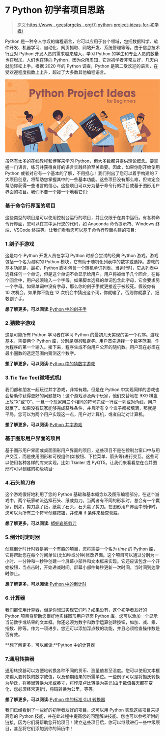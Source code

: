 # 7 Python 初学者项目思路

> 原文:[https://www . geesforgeks . org/7-python-project-ideas-for-初学者/](https://www.geeksforgeeks.org/7-python-project-ideas-for-beginners/)

Python 是一种令人惊叹的编程语言，它可以应用于各个领域，包括数据科学、软件开发、机器学习、自动化、网页抓取、网站开发、系统管理等等。由于信息技术行业对 Python 开发人员的需求越来越大，学习 Python 的学生和专业人员的数量也在增加。人们也在转向 Python，因为众所周知，它对初学者非常友好，几天内就能轻松上手。根据 2020 年的 Python 调查，Python 是第二受欢迎的语言，在受欢迎程度指数上上升，超过了大多数其他编程语言。

![7-Python-Project-Ideas-for-Beginners](img/b611d442bed1052a6363b54e2cc3cc70.png)

虽然有太多的在线教程和博客来学习 Python，但大多数都只提供理论概念。要掌握一门语言，练习并获得良好的语言实践经验至关重要。因此，如果你刚开始使用 Python 或者对它有一个基本的了解，不用担心！我们列出了您可以着手构建的 7 大项目创意，将帮助您掌握其中的一些基本功能。这些项目没有那么难，但肯定会帮助你获得一些语言的信心。这些项目可以分为基于命令行的项目或基于图形用户界面的项目。我们不要一个接一个地看它们:

### 基于命令行界面的项目

这些类型的项目是可以使用控制台运行的项目，并且仅限于在其中运行。有各种命令行界面，您可以在其中运行您的代码，如 Anaconda 命令提示符、Windows 终端、VSCode 终端等。让我们看看您可以基于命令行界面构建的项目:

### 1.刽子手游戏

这是每个 Python 开发人员在学习 Python 时都会尝试的经典 Python 游戏。游戏包括一个名为*随机*的 Python 模块，它有助于随机化列表中的数字或选择。游戏的基本功能是，最初，Python 脚本包含一个随机单词列表。当运行时，它从列表中选择任何一个单词，但是这个单词不会显示给用户。用户将被给予几个回合，在每个回合中，用户必须输入一个字母。如果脚本选择的单词包含此字母，它会要求另一个字母。如果单词中没有字母，那么你的刽子手就更接近于被绞死。假设你有 10 次机会，如果你不能在 12 次机会中猜出这个词，你就输了，否则你就赢了，拯救刽子手。

**想了解更多，可以阅读:**[Python 中的刽子手](https://www.geeksforgeeks.org/python-program-for-word-guessing-game/)

### 2.猜数字游戏

这是可能所有 Python 学习者在学习 Python 的最初几天实现的第一个程序。游戏基本，需要两个 Python 库，分别是*随机*和*数学*。用户首先选择一个数字范围，作为程序的第一个输入。接下来，程序生成不向用户公开的随机数。用户现在必须在最小圈数的选定范围内猜测这个数字。

**想了解更多，可以阅读:**[Python 中的猜数字游戏](https://www.geeksforgeeks.org/number-guessing-game-in-python/)

### 3.Tic Tac Toe(微塔式机)

我们都和朋友一起玩过井字游戏，非常有趣，但是在 Python 中实现同样的游戏也会帮助你获得更好的问题技巧！这个游戏涉及两个玩家，他们交替地在 9X9 棋盘上放“X”或“O”。一旦一个玩家用三个相同的符号完成一行或一列或对角线，用户就赢了。如果没有玩家能够完成获胜条件，并且所有 9 个盒子都被填满，那就是平局。您可以为两个用户实现这一点，用户对计算机，或者自动对计算机。

**想了解更多，可以阅读:**[Python 井字游戏](https://www.geeksforgeeks.org/python-implementation-automatic-tic-tac-toe-game-using-random-number/)

### 基于图形用户界面的项目

基于图形用户界面或桌面图形用户界面的项目，这些项目不是在控制台窗口中与用户交互，而是使用图形和可视组件(如按钮、下拉菜单、箭头等)进行交互。这些可以使用各种各样的库来实现，比如 Tkinter 或 PyQT5。让我们来看看您在合并图形时可以创建的初级项目:

### 4.石头剪刀布

这个游戏很好地利用了您的 Python 基础和基本概念以及图形编程部分。在这个游戏中，两个玩家轮流选择石头、纸或剪刀。当两者有不同的形状时，总会有一个赢家，例如，剪刀赢了纸，纸赢了石头，石头赢了剪刀。在图形用户界面中制作时，您可以为所有三个符号创建按钮，并使用 if 条件来检查获胜。

**想了解更多，可以阅读:** [蟒蛇岩纸剪刀](https://www.geeksforgeeks.org/rock-paper-and-scissor-game-using-tkinter/)

### 5.倒计时定时器

创建倒计时计时器是另一个有趣的项目，您将需要一个名为 *time* 的 Python 库，它将帮助您在每个时间单位(比如秒或分钟)修改界面。这个项目可以通过分别为一小时、一分钟和一秒钟创建一个屏幕小部件和文本框来实现。它还应该包含一个开始按钮，当点击时，开始递减时间。屏幕小部件每秒更新一次时间，当时间到达零时停止。

**想了解更多，可以阅读:**[Python 中的倒计时](https://www.geeksforgeeks.org/create-countdown-timer-using-python-tkinter/)

### 6.计算器

我们都使用计算器，但是你想过实现它们吗？如果没有，这个初学者友好的 Python 项目将帮助您很好地实践图形用户界面 Python 库。您可以添加一个显示当前数字或结果的文本框。你还必须为数字和数学运算创建按钮，如加、减、乘、指数、除等。作为一项进步，您还可以添加浮点数的功能，并且必须检查操作数是否有效。

**想了解更多，可以阅读:**Python 中的[计算器](https://www.geeksforgeeks.org/python-simple-gui-calculator-using-tkinter/)

### 7.通用转换器

通用转换器可以方便地转换各种不同的货币、测量值甚至温度。您可以使用文本框来输入要转换的数字或值，以及预期结果的所需单位。一些例子可以是将摄氏转换为华氏，将英里转换为米或英寸，将印度卢比转换为美元(由于数值每天都在变化，您必须经常更新)，将码转换为公里，等等。

**想了解更多，可以阅读:**[Python 中的标准 GUI 转换器](https://www.geeksforgeeks.org/standard-gui-unit-converter-using-tkinter-in-python/)

我们已经看到了一些好的初学者友好的项目，您可以用 Python 实现这些项目来提高您的 Python 技能，并在此过程中提高您的问题解决技能。您也可以参考所附的链接，因为它们将帮助您开始项目！建立这些项目后，你可以继续进行一些中级项目，甚至将它们添加到你的简历中！